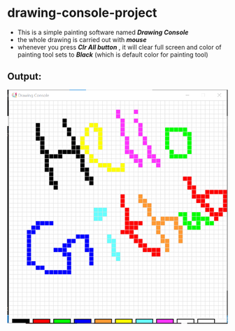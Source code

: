 # drawing-console-project
- This is a simple painting software named ***Drawing Console***
- the whole drawing is carried out with ***mouse***
- whenever you press ***Clr All button*** , it will clear full screen and color of painting tool sets to ***Black*** (which is default color for painting tool)
## Output:
<img src="output.png" alt="output.png image">
